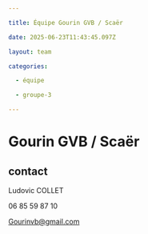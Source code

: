 ```yaml
---

title: Équipe Gourin GVB / Scaër

date: 2025-06-23T11:43:45.097Z

layout: team

categories:

  - équipe

  - groupe-3

---
```


# Gourin GVB / Scaër



## contact 

Ludovic COLLET

06 85 59 87 10

Gourinvb@gmail.com

